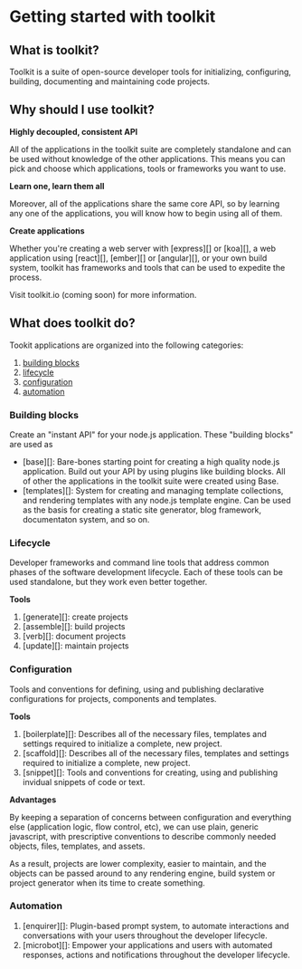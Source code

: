 # Getting started with toolkit

## What is toolkit?

Toolkit is a suite of open-source developer tools for initializing, configuring, building, documenting and maintaining code projects. 

## Why should I use toolkit?

**Highly decoupled, consistent API**

All of the applications in the toolkit suite are completely standalone and can be used without knowledge of the other applications. This means you can pick and choose which applications, tools or frameworks you want to use. 

**Learn one, learn them all**

Moreover, all of the applications share the same core API, so by learning any one of the applications, you will know how to begin using all of them.

**Create applications**

Whether you're creating a web server with [express][] or [koa][], a web application using [react][], [ember][] or [angular][], or your own build system, toolkit has frameworks and tools that can be used to expedite the process. 

Visit toolkit.io (coming soon) for more information.


## What does toolkit do?

Tookit applications are organized into the following categories:

1. [building blocks](#building-blocks)
1. [lifecycle](#lifecycle)
1. [configuration](#configuration) 
1. [automation](#automation) 


### Building blocks

Create an "instant API" for your node.js application. These "building blocks" are used as 

* [base][]: Bare-bones starting point for creating a high quality node.js application. Build out your API by using plugins like building blocks. All of other the applications in the toolkit suite were created using Base.
* [templates][]: System for creating and managing template collections, and rendering templates with any node.js template engine. Can be used as the basis for creating a static site generator, blog framework, documentaton system, and so on.


### Lifecycle

Developer frameworks and command line tools that address common phases of the software development lifecycle. Each of these tools can be used standalone, but they work even better together.

**Tools**

1. [generate][]: create projects
1. [assemble][]: build projects
1. [verb][]: document projects
1. [update][]: maintain projects


### Configuration

Tools and conventions for defining, using and publishing declarative configurations for projects, components and templates.

**Tools**

1. [boilerplate][]: Describes all of the necessary files, templates and settings required to initialize a complete, new project.
1. [scaffold][]: Describes all of the necessary files, templates and settings required to initialize a complete, new project.
1. [snippet][]: Tools and conventions for creating, using and publishing invidual snippets of code or text.

**Advantages**

By keeping a separation of concerns between configuration and everything else (application logic, flow control, etc), we can use plain, generic javascript, with prescriptive conventions to describe commonly needed objects, files, templates, and assets. 

As a result, projects are lower complexity, easier to maintain, and the objects can be passed around to any rendering engine, build system or project generator when its time to create something.


### Automation

1. [enquirer][]: Plugin-based prompt system, to automate interactions and conversations with your users throughout the developer lifecycle.
1. [microbot][]: Empower your applications and users with automated responses, actions and notifications throughout the developer lifecycle.
